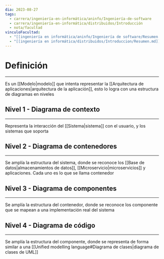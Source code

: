 ```yaml
---
dia: 2023-08-27
tags:
  - carrera/ingeniería-en-informática/aninfo/Ingeniería-de-software
  - carrera/ingeniería-en-informática/distribuidos/Introducción
  - nota/facultad
vinculoFacultad:
  - "[[ingeniería en informática/aninfo/Ingeniería de software/Resumen.md]]"
  - "[[ingeniería en informática/distribuidos/Introduccion/Resumen.md]]"
---
```

# Definición
---
Es un [[Modelo|modelo]] que intenta representar la [[Arquitectura de aplicaciones|arquitectura de la aplicación]], esto lo logra con una estructura de diagramas en niveles

## Nivel 1 - Diagrama de contexto
---
Representa la interacción del [[Sistema|sistema]] con el usuario, y los sistemas que soporta

## Nivel 2 - Diagrama de contenedores
---
Se amplía la estructura del sistema, donde se reconoce los [[Base de datos|almacenamientos de datos]], [[Microservicio|microservicios]] y aplicaciones. Cada uno es lo que se llama contenedor

## Nivel 3 - Diagrama de componentes
---
Se amplía la estructura del contenedor, donde se reconoce los componente que se mapean a una implementación real del sistema

## Nivel 4 - Diagrama de código
---
Se amplía la estructura del componente, donde se representa de forma similar a una [[Unified modelling language#Diagrama de clases|diagrama de clases de UML]]